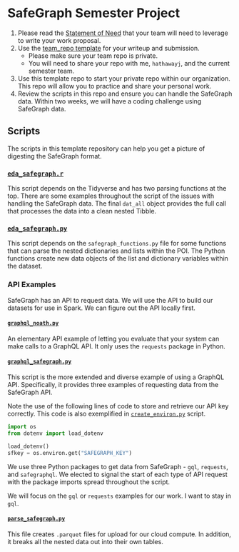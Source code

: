 # SafeGraph Semester Project

1. Please read the [Statement of Need](needs_statement.md) that your team will need to leverage to write your work proposal.
2. Use the [team_repo template](https://github.com/BYUI451/team_repo) for your writeup and submission.
    - Please make sure your team repo is private.
    - You will need to share your repo with me, `hathawayj`, and the current semester team.
3. Use this template repo to start your private repo within our organization. This repo will allow you to practice and share your personal work.
4. Review the scripts in this repo and ensure you can handle the SafeGraph data. Within two weeks, we will have a coding challenge using SafeGraph data.

## Scripts

The scripts in this template repository can help you get a picture of digesting the SafeGraph format.

### [`eda_safegraph.r`](eda_safegraph.r)

This script depends on the Tidyverse and has two parsing functions at the top. There are some examples throughout the script of the issues with handling the SafeGraph data. The final `dat_all` object provides the full call that processes the data into a clean nested Tibble.
### [`eda_safegraph.py`](eda_safegraph.py)

This script depends on the `safegraph_functions.py` file for some functions that can parse the nested dictionaries and lists within the POI. The Python functions create new data objects of the list and dictionary variables within the dataset.

### API Examples

SafeGraph has an API to request data. We will use the API to build our datasets for use in Spark. We can figure out the API locally first.
#### [`graphql_noath.py`](graphql_noauth.py)

An elementary API example of letting you evaluate that your system can make calls to a GraphQL API. It only uses the `requests` package in Python.
#### [`graphql_safegraph.py`](graphql_safegraph.py)

This script is the more extended and diverse example of using a GraphQL API. Specifically, it provides three examples of requesting data from the SafeGraph API.

Note the use of the following lines of code to store and retrieve our API key correctly. This code is also exemplified in [`create_environ.py`](create_environ.py) script.

```python
import os
from dotenv import load_dotenv

load_dotenv()
sfkey = os.environ.get("SAFEGRAPH_KEY")
```

We use three Python packages to get data from SafeGraph - `gql`, `requests`, and `safegraphql`. We elected to signal the start of each type of API request with the package imports spread throughout the script.

We will focus on the `gql` or `requests` examples for our work. I want to stay in `gql`.

#### [`parse_safegraph.py`](parse_safegraph.py)

This file creates `.parquet` files for upload for our cloud compute.  In addition, it breaks all the nested data out into their own tables.
